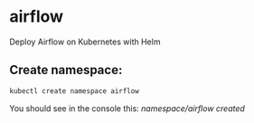 # airflow
Deploy Airflow on Kubernetes with Helm

## Create namespace:

  ```bash
  kubectl create namespace airflow
  ```

  You should see in the console this: *namespace/airflow created*
